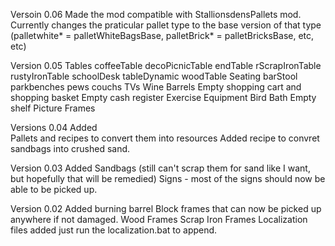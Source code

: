 Versoin 0.06
	Made the mod compatible with StallionsdensPallets mod. Currently changes the praticular pallet type to the base version of that type (palletwhite* = palletWhiteBagsBase, palletBrick* = palletBricksBase, etc, etc) 

Version 0.05
	Tables
		coffeeTable
		decoPicnicTable
		endTable
		rScrapIronTable
		rustyIronTable
		schoolDesk
		tableDynamic
		woodTable
	Seating
		barStool
		parkbenches
		pews
		couchs
	TVs
	Wine Barrels
	Empty shopping cart and shopping basket
	Empty cash register
	Exercise Equipment
	Bird Bath
	Empty shelf
	Picture Frames
	

Versions 0.04
	Added	
		Pallets and recipes to convert them into resources
		Added recipe to convret sandbags into crushed sand.

Version 0.03
	Added
		Sandbags (still can't scrap them for sand like I want, but hopefully that will be remedied)
		Signs - most of the signs should now be able to be picked up.
		

Version 0.02
	Added
		burning barrel
		Block frames that can now be picked up anywhere if not damaged.
			Wood Frames
			Scrap Iron Frames
		Localization files added just run the localization.bat to append.
